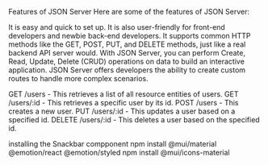 Features of JSON Server
Here are some of the features of JSON Server:

It is easy and quick to set up. It is also user-friendly for front-end developers and newbie back-end developers.
It supports common HTTP methods like the GET, POST, PUT, and DELETE methods, just like a real backend API server would.
With JSON Server, you can perform Create, Read, Update, Delete (CRUD) operations on data to build an interactive application.
JSON Server offers developers the ability to create custom routes to handle more complex scenarios.

GET /users - This retrieves a list of all resource entities of users.
GET /users/:id - This retrieves a specific user by its id.
POST /users - This creates a new user.
PUT /users/:id - This updates a user based on a specified id.
DELETE /users/:id - This deletes a user based on the specified id.

installing the Snackbar compponent
npm install @mui/material @emotion/react @emotion/styled
npm install @mui/icons-material